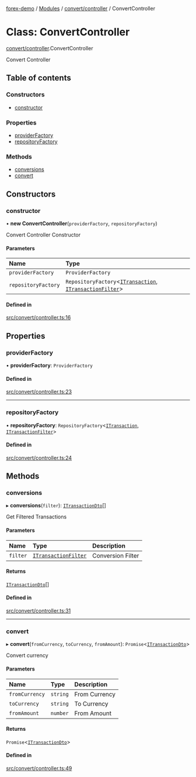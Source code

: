 [forex-demo](../README.md) / [Modules](../modules.md) / [convert/controller](../modules/convert_controller.md) / ConvertController

# Class: ConvertController

[convert/controller](../modules/convert_controller.md).ConvertController

Convert Controller

## Table of contents

### Constructors

- [constructor](convert_controller.ConvertController.md#constructor)

### Properties

- [providerFactory](convert_controller.ConvertController.md#providerfactory)
- [repositoryFactory](convert_controller.ConvertController.md#repositoryfactory)

### Methods

- [conversions](convert_controller.ConvertController.md#conversions)
- [convert](convert_controller.ConvertController.md#convert)

## Constructors

### constructor

• **new ConvertController**(`providerFactory`, `repositoryFactory`)

Convert Controller Constructor

#### Parameters

| Name                | Type                                                                                                                                                           |
| :------------------ | :------------------------------------------------------------------------------------------------------------------------------------------------------------- |
| `providerFactory`   | `ProviderFactory`                                                                                                                                              |
| `repositoryFactory` | `RepositoryFactory`<[`ITransaction`](../interfaces/convert_model.ITransaction.md), [`ITransactionFilter`](../interfaces/convert_model.ITransactionFilter.md)\> |

#### Defined in

[src/convert/controller.ts:16](https://github.com/suphero/forex-demo/blob/1257222/src/convert/controller.ts#L16)

## Properties

### providerFactory

• **providerFactory**: `ProviderFactory`

#### Defined in

[src/convert/controller.ts:23](https://github.com/suphero/forex-demo/blob/1257222/src/convert/controller.ts#L23)

---

### repositoryFactory

• **repositoryFactory**: `RepositoryFactory`<[`ITransaction`](../interfaces/convert_model.ITransaction.md), [`ITransactionFilter`](../interfaces/convert_model.ITransactionFilter.md)\>

#### Defined in

[src/convert/controller.ts:24](https://github.com/suphero/forex-demo/blob/1257222/src/convert/controller.ts#L24)

## Methods

### conversions

▸ **conversions**(`filter`): [`ITransactionDto`](../interfaces/convert_model.ITransactionDto.md)[]

Get Filtered Transactions

#### Parameters

| Name     | Type                                                                      | Description       |
| :------- | :------------------------------------------------------------------------ | :---------------- |
| `filter` | [`ITransactionFilter`](../interfaces/convert_model.ITransactionFilter.md) | Conversion Filter |

#### Returns

[`ITransactionDto`](../interfaces/convert_model.ITransactionDto.md)[]

#### Defined in

[src/convert/controller.ts:31](https://github.com/suphero/forex-demo/blob/1257222/src/convert/controller.ts#L31)

---

### convert

▸ **convert**(`fromCurrency`, `toCurrency`, `fromAmount`): `Promise`<[`ITransactionDto`](../interfaces/convert_model.ITransactionDto.md)\>

Convert currency

#### Parameters

| Name           | Type     | Description   |
| :------------- | :------- | :------------ |
| `fromCurrency` | `string` | From Currency |
| `toCurrency`   | `string` | To Currency   |
| `fromAmount`   | `number` | From Amount   |

#### Returns

`Promise`<[`ITransactionDto`](../interfaces/convert_model.ITransactionDto.md)\>

#### Defined in

[src/convert/controller.ts:49](https://github.com/suphero/forex-demo/blob/1257222/src/convert/controller.ts#L49)
